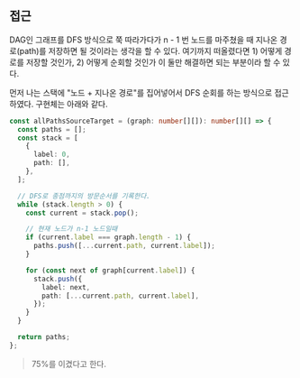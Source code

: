 ## 접근 

DAG인 그래프를 DFS 방식으로 쭉 따라가다가 n - 1 번 노드를 마주쳤을 때 지나온 경로(path)를 저장하면 될 것이라는 생각을 할 수 있다. 여기까지 떠올렸다면 1) 어떻게 경로를 저장할 것인가, 2) 어떻게 순회할 것인가 이 둘만 해결하면 되는 부분이라 할 수 있다.

먼저 나는 스택에 "노드 + 지나온 경로"를 집어넣어서 DFS 순회를 하는 방식으로 접근하였다. 구현체는 아래와 같다.

```typescript
const allPathsSourceTarget = (graph: number[][]): number[][] => {
  const paths = [];
  const stack = [
    {
      label: 0,
      path: [],
    },
  ];

  // DFS로 종점까지의 방문순서를 기록한다.
  while (stack.length > 0) {
    const current = stack.pop();

    // 현재 노드가 n-1 노드일때
    if (current.label === graph.length - 1) {
      paths.push([...current.path, current.label]);
    }

    for (const next of graph[current.label]) {
      stack.push({
        label: next,
        path: [...current.path, current.label],
      });
    }
  }

  return paths;
};
```

> 75%를 이겼다고 한다.